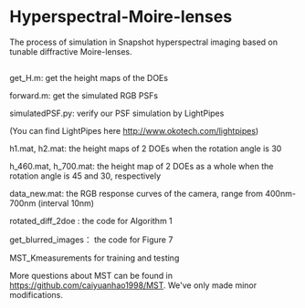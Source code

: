 # Hyperspectral-Moire-lenses

The process of simulation in Snapshot hyperspectral imaging based on tunable diffractive Moire-lenses.
##
get_H.m: get the height maps of the DOEs

forward.m: get the simulated RGB PSFs 

simulatedPSF.py: verify our PSF simulation by LightPipes

(You can find LightPipes here http://www.okotech.com/lightpipes)

h1.mat, h2.mat: the height maps of 2 DOEs when the rotation angle is 30

h_460.mat, h_700.mat: the height map of 2 DOEs as a whole when the rotation angle is 45 and 30, respectively

data_new.mat: the RGB response curves of the camera, range from 400nm-700nm (interval 10nm)

rotated_diff_2doe : the code for Algorithm 1

get_blurred_images： the code for Figure 7

MST_Kmeasurements for training and testing

More questions about MST can be found in https://github.com/caiyuanhao1998/MST.
We've only made minor modifications.
